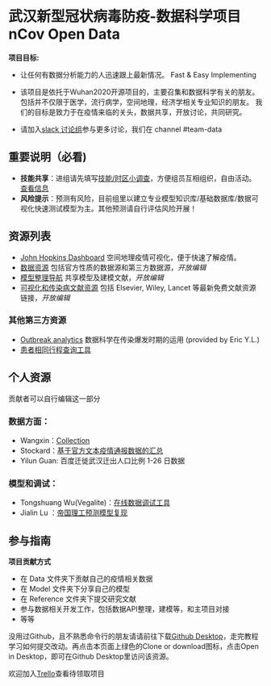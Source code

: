 # 武汉新型冠状病毒防疫-数据科学项目 nCov Open Data

**项目目标:**
- 让任何有数据分析能力的人迅速跟上最新情况。
Fast & Easy Implementing

- 该项目是依托于Wuhan2020开源项目的，主要召集和数据科学有关的朋友。包括并不仅限于医学，流行病学，空间地理，经济学相关专业知识的朋友。
我们的目标是致力于在疫情来临的关头，数据共享，开放讨论，共同研究。
- 请加入[slack 讨论组](https://join.slack.com/t/wuhan2020/shared_invite/enQtOTI2NTU1NzU3MTM2LWQ1YjIzMDllYjYzYTE1OTNhMWU4OTZkOGYzOGJhOWM2MzdlMjgwMmZiOWEzYTQwNmJkZDI4OWRmM2Q2ZDM1MTc)参与更多讨论，我们在 channel #team-data

## **重要说明（必看)**

- **技能共享**：进组请先填写[技能/时区小调查](https://forms.gle/Yyh1DY5EkzqCpA897)，方便组员互相组织，自由活动。[查看信息](https://docs.google.com/spreadsheets/d/16r_sJtGOVuU0pNulKmqXrvrm3N5mxLb_b4zgcdi_C1c/edit?usp=sharing)
- **风险提示**：预测有风险，目前组里以建立专业模型知识库/基础数据库/数据可视化快速测试模型为主。其他预测请自行评估风险开展！

## **资源列表**

- [John Hopkins Dashboard](http://gisanddata.maps.arcgis.com/apps/opsdashboard/index.html) 空间地理疫情可视化，便于快速了解疫情。
- [数据资源](https://docs.google.com/spreadsheets/d/1JNQnFYJpR7PxQo5K5lwXTuE0F6jprhMXuy7DPnV9H90/edit?usp=sharing) 包括官方性质的数据源和第三方数据源，*开放编辑*
- [模型整理导航](https://docs.google.com/document/d/1Gm1xBevUXdTj5ZnMK82rKW7EblQoB8ML5OhIYMHmm1U/edit?usp=sharing) 共享模型及建模文献，*开放编辑*
- [可视化和传染病文献资源](https://docs.google.com/document/d/17v0cAcyhm2Yd0FNqmgHxcVNR2nZdQ7LmSLfxt21wv5w) 包括 Elsevier, Wiley, Lancet 等最新免费文献资源链接，*开放编辑*

### 其他第三方资源

- [Outbreak analytics](https://royalsocietypublishing.org/doi/pdf/10.1098/rstb.2018.0276) 数据科学在传染爆发时期的运用 (provided by Eric Y.L.)
- [患者相同行程查询工具](患者相同行程查询工具)

## **个人资源**
贡献者可以自行编辑这一部分
### 数据方面：

- Wangxin：[Collection](https://docs.google.com/spreadsheets/d/1M-iFpgweAAyRUriT_NsmPdkXCcDFReE3-8a0fYNQQc4/edit#gid=235095609)
- Stockard：[基于官方文本疫情通报数据的汇总](https://docs.google.com/spreadsheets/d/1WnfMY1M3k8x9WHPGpx_jZc2EbSFQv7rEwHj5lJdBnVo/edit?usp=sharing)
- Yilun Guan: 百度迁徙武汉迁出人口比例 1-26 日数据

### 模型和调试：

- Tongshuang Wu(Vegalite)：[在线数据调试工具](https://idyll-lang.org/)
- Jialin Lu ：[帝国理工预测模型复现](https://luxxxlucy.github.io/projects/2020_wuhan/index.html)

## **参与指南**

**项目贡献方式**
- 在 Data 文件夹下贡献自己的疫情相关数据
- 在 Model 文件夹下分享自己的模型
- 在 Reference 文件夹下提交研究文献
- 参与数据相关开发工作，包括数据API整理，建模等，和主项目对接
- 等等

没用过Github，且不熟悉命令行的朋友请请前往下载[Github Desktop](https://desktop.github.com/)，走完教程学习如何提交改动。再点击本页面上绿色的Clone or download图标，点击Open in Desktop，即可在Github Desktop里访问该资源。

欢迎加入[Trello](https://trello.com/invite/b/fwW7gZUY/87d9ee972226d4d13e59ed3058c69266/ncovdata-team)查看待领取项目

